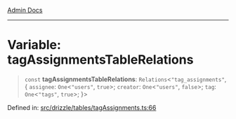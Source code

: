 [Admin Docs](/)

***

# Variable: tagAssignmentsTableRelations

> `const` **tagAssignmentsTableRelations**: `Relations`\<`"tag_assignments"`, \{ `assignee`: `One`\<`"users"`, `true`\>; `creator`: `One`\<`"users"`, `false`\>; `tag`: `One`\<`"tags"`, `true`\>; \}\>

Defined in: [src/drizzle/tables/tagAssignments.ts:66](https://github.com/Sourya07/talawa-api/blob/4e4298c85a0d2c28affa824f2aab7ec32b5f3ac5/src/drizzle/tables/tagAssignments.ts#L66)
